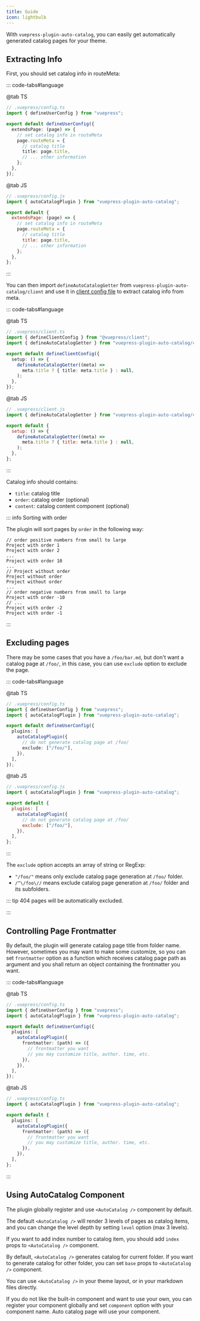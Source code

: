 ```yaml
---
title: Guide
icon: lightbulb
---
```


With `vuepress-plugin-auto-catalog`, you can easily get automatically generated catalog pages for your theme.

<!-- more -->

## Extracting Info

First, you should set catalog info in routeMeta:

::: code-tabs#language

@tab TS

```ts
// .vuepress/config.ts
import { defineUserConfig } from "vuepress";

export default defineUserConfig({
  extendsPage: (page) => {
    // set catalog info in routeMeta
    page.routeMeta = {
      // catalog title
      title: page.title,
      // ... other information
    };
  },
});
```

@tab JS

```js
// .vuepress/config.js
import { autoCatalogPlugin } from "vuepress-plugin-auto-catalog";

export default {
  extendsPage: (page) => {
    // set catalog info in routeMeta
    page.routeMeta = {
      // catalog title
      title: page.title,
      // ... other information
    };
  },
};
```

:::

You can then import `defineAutoCatalogGetter` from `vuepress-plugin-auto-catalog/client` and use it in [client config file][client-config] to extract catalog info from meta.

::: code-tabs#language

@tab TS

```ts
// .vuepress/client.ts
import { defineClientConfig } from "@vuepress/client";
import { defineAutoCatalogGetter } from "vuepress-plugin-auto-catalog/client";

export default defineClientConfig({
  setup: () => {
    defineAutoCatalogGetter((meta) =>
      meta.title ? { title: meta.title } : null,
    );
  },
});
```

@tab JS

```js
// .vuepress/client.js
import { defineAutoCatalogGetter } from "vuepress-plugin-auto-catalog/client";

export default {
  setup: () => {
    defineAutoCatalogGetter((meta) =>
      meta.title ? { title: meta.title } : null,
    );
  },
};
```

:::

Catalog info should contains:

- `title`: catalog title
- `order`: catalog order (optional)
- `content`: catalog content component (optional)

::: info Sorting with order

The plugin will sort pages by `order` in the following way:

```:no-line-numbers
// order positive numbers from small to large
Project with order 1
Project with order 2
...
Project with order 10
...
// Project without order
Project without order
Project without order
...
// order negative numbers from small to large
Project with order -10
// ...
Project with order -2
Project with order -1
```

:::

## Excluding pages

There may be some cases that you have a `/foo/bar.md`, but don't want a catalog page at `/foo/`, in this case, you can use `exclude` option to exclude the page.

::: code-tabs#language

@tab TS

```ts
// .vuepress/config.ts
import { defineUserConfig } from "vuepress";
import { autoCatalogPlugin } from "vuepress-plugin-auto-catalog";

export default defineUserConfig({
  plugins: [
    autoCatalogPlugin({
      // do not generate catalog page at /foo/
      exclude: ["/foo/"],
    }),
  ],
});
```

@tab JS

```js
// .vuepress/config.js
import { autoCatalogPlugin } from "vuepress-plugin-auto-catalog";

export default {
  plugins: [
    autoCatalogPlugin({
      // do not generate catalog page at /foo/
      exclude: ["/foo/"],
    }),
  ],
};
```

:::

The `exclude` option accepts an array of string or RegExp:

- `"/foo/"` means only exclude catalog page generation at `/foo/` folder.
- `/^\/foo\//` means exclude catalog page generation at `/foo/` folder and its subfolders.

::: tip 404 pages will be automatically excluded.

:::

## Controlling Page Frontmatter

By default, the plugin will generate catalog page title from folder name. However, sometimes you may want to make some customize, so you can set `frontmatter` option as a function which receives catalog page path as argument and you shall return an object containing the frontmatter you want.

::: code-tabs#language

@tab TS

```ts
// .vuepress/config.ts
import { defineUserConfig } from "vuepress";
import { autoCatalogPlugin } from "vuepress-plugin-auto-catalog";

export default defineUserConfig({
  plugins: [
    autoCatalogPlugin({
      frontmatter: (path) => ({
        // frontmatter you want
        // you may customize title, author. time, etc.
      }),
    }),
  ],
});
```

@tab JS

```ts
// .vuepress/config.ts
import { autoCatalogPlugin } from "vuepress-plugin-auto-catalog";

export default {
  plugins: [
    autoCatalogPlugin({
      frontmatter: (path) => ({
        // frontmatter you want
        // you may customize title, author. time, etc.
      }),
    }),
  ],
};
```

:::

## Using AutoCatalog Component

The plugin globally register and use `<AutoCatalog />` component by default.

The default `<AutoCatalog />` will render 3 levels of pages as catalog items, and you can change the level depth by setting `level` option (max 3 levels).

If you want to add index number to catalog item, you should add `index` props to `<AutoCatalog />` component.

By default, `<AutoCatalog />` generates catalog for current folder. If you want to generate catalog for other folder, you can set `base` props to `<AutoCatalog />` component.

You can use `<AutoCatalog />` in your theme layout, or in your markdown files directly.

If you do not like the built-in component and want to use your own, you can register your component globally and set `component` option with your component name. Auto catalog page will use your component.

[client-config]: https://vuejs.press/guide/configuration.html#client-config-file
